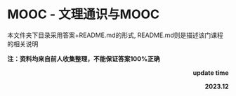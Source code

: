 # MOOC - 文理通识与MOOC

本文件夹下目录采用答案+README.md的形式, README.md则是描述该门课程的相关说明

**注：资料均来自前人收集整理，不能保证答案100%正确**

<p align="right"><strong>update time</strong></p>
<p align="right"><strong>2023.12</strong></p>
